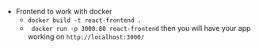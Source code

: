 

- Frontend
to work with docker
  - ```docker build -t react-frontend . ```
  - ``` docker run -p 3000:80 react-frontend```
then you will have your app working on ```http://localhost:3000/``` 
